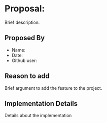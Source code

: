 # Proposal: <feature-name>

Brief description.

## Proposed By

* Name: <name>
* Date: <date>
* Github user: <github-username>

## Reason to add

Brief argument to add the feature to the project.

## Implementation Details

Details about the implementation
